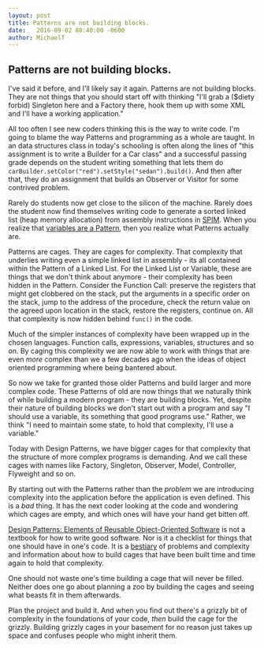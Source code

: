 ```yaml
---
layout: post
title: Patterns are not building blocks.
date:   2016-09-02 08:40:00 -0600
author:	MichaelT
---
```


## Patterns are not building blocks.

I've said it before, and I'll likely say it again.  Patterns are not
building blocks. They are not things that you should start off with
thinking "I'll grab a ($diety forbid) Singleton here and a Factory
there, hook them up with some XML and I'll have a working application."

All too often I see new coders thinking this is the way to write code.
I'm going to blame the way Patterns and programming as a whole are
taught. In an data structures class in today's schooling is often along
the lines of "this assignment is to write a Builder for a Car class"
and a successful passing grade depends on the student writing something
that lets them do `carBuilder.setColor("red").setStyle("sedan").build()`.
And then after that, they do an assignment that builds an Observer or
Visitor for some contrived problem.

Rarely do students now get close to the silicon of the machine.
Rarely does the student now find themselves writing code to generate
a sorted linked list (heap memory allocation) from assembly instructions
in [SPIM][spim].  When you realize that [variables are a Pattern][eric-pat],
then you realize what Patterns actually are.

Patterns are cages. They are cages for complexity. That complexity
that underlies writing even a simple linked list in assembly - its
all contained within the Pattern of a Linked List. For the Linked List
or Variable, these are things that we don't think about anymore - their
complexity has been hidden in the Pattern.  Consider the Function Call:
preserve the registers that might get clobbered on the stack, put the
arguments in a specific order on the stack, jump to the address of the
procedure, check the return value on the agreed upon location in the
stack, restore the registers, continue on.  All that complexity is now
hidden behind `func()` in the code.

Much of the simpler instances of complexity have been wrapped up in
the chosen languages. Function calls, expressions, variables,
structures and so on. By caging this complexity we are now able to work
with things that are even _more_ complex than we a few decades ago
when the ideas of object oriented programming where being bantered 
about.

So now we take for granted those older Patterns and build larger and
more complex code.  These Patterns of old are now things that we
naturally think of while building a modern program - they are building
blocks. Yet, despite their nature of building blocks we don't start
out with a program and say "I should use a variable, its something that
good programs use." Rather, we think "I need to maintain some state,
to hold that complexity, I'll use a variable."

Today with Design Patterns, we have bigger cages for that complexity
that the structure of more complex programs is demanding. And we call
these cages with names like Factory, Singleton, Observer, Model,
Controller, Flyweight and so on.

By starting out with the Patterns rather than the _problem_ we are
introducing complexity into the application before the application
is even defined. This is a *_bad_* thing. It has the next coder
looking at the code and wondering which cages are empty, and which ones
will have your hand get bitten off.

[Design Patterns: Elements of Reusable Object-Oriented Software][gof] is
not a textbook for how to write good software. Nor is it a checklist for
things that one should have in one's code.  It is a [bestiary][beast]
of problems and complexity and information about how to build cages
that have been built time and time again to hold that complexity.

One should not waste one's time building a cage that will never be
filled. Neither does one go about planning a zoo by building the cages
and seeing what beasts fit in them afterwards.

Plan the project and build it. And when you find out there's a grizzly
bit of complexity in the foundations of your code, _then_ build the
cage for the grizzly. Building grizzly cages in your basement for no
reason just takes up space and confuses people who might inherit them.

[spim]: http://spimsimulator.sourceforge.net
[eric-pat]: http://programmers.stackexchange.com/a/219830
[gof]: https://en.wikipedia.org/wiki/Design_Patterns
[beast]: https://en.wikipedia.org/wiki/Bestiary
